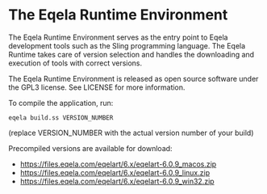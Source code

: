 The Eqela Runtime Environment
=============================

The Eqela Runtime Environment serves as the entry point to Eqela development tools such as the
Sling programming language. The Eqela Runtime takes care of version selection and handles the downloading
and execution of tools with correct versions.

The Eqela Runtime Environment is released as open source software under the GPL3 license. See LICENSE for
more information.

To compile the application, run:

```
eqela build.ss VERSION_NUMBER
```

(replace VERSION_NUMBER with the actual version number of your build)

Precompiled versions are available for download:

* <https://files.eqela.com/eqelart/6.x/eqelart-6.0.9_macos.zip>
* <https://files.eqela.com/eqelart/6.x/eqelart-6.0.9_linux.zip>
* <https://files.eqela.com/eqelart/6.x/eqelart-6.0.9_win32.zip>
